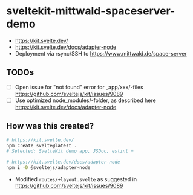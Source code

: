# sveltekit-mittwald-spaceserver-demo

- https://kit.svelte.dev/
- https://kit.svelte.dev/docs/adapter-node
- Deployment via rsync/SSH to https://www.mittwald.de/space-server

## TODOs

- [ ] Open issue for "not found" error for _app/xxx/-files https://github.com/sveltejs/kit/issues/9089
- [ ] Use optimized node_modules/-folder, as described here https://kit.svelte.dev/docs/adapter-node

## How was this created?

```bash
# https://kit.svelte.dev/
npm create svelte@latest .    
# Selected: SvelteKit demo app, JSDoc, eslint + 

# https://kit.svelte.dev/docs/adapter-node
npm i -D @sveltejs/adapter-node
```

- Modified `routes/+layout.svelte` as suggested in https://github.com/sveltejs/kit/issues/9089

